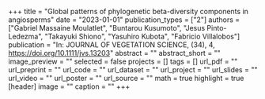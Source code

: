 +++
title = "Global patterns of phylogenetic beta-diversity components in angiosperms"
date = "2023-01-01"
publication_types = ["2"]
authors = ["Gabriel Massaine Moulatlet", "Buntarou Kusumoto", "Jesus Pinto-Ledezma", "Takayuki Shiono", "Yasuhiro Kubota", "Fabricio Villalobos"]
publication = "In: JOURNAL OF VEGETATION SCIENCE, (34), 4, https://doi.org/10.1111/jvs.13203"
abstract = ""
abstract_short = ""
image_preview = ""
selected = false
projects = []
tags = []
url_pdf = ""
url_preprint = ""
url_code = ""
url_dataset = ""
url_project = ""
url_slides = ""
url_video = ""
url_poster = ""
url_source = ""
math = true
highlight = true
[header]
image = ""
caption = ""
+++
